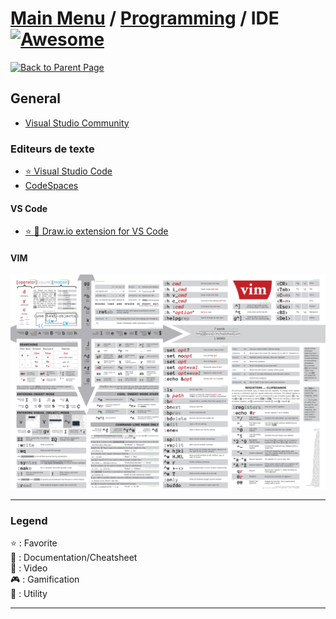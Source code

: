# [Main Menu](../../README.md) / [Programming](../README.md) / IDE [![Awesome](https://awesome.re/badge-flat.svg)](https://awesome.re)

[![Back to Parent Page](https://img.shields.io/badge/-Back_to_Parent_Page-blue?style=for-the-badge)](../README.md)

## General
- [Visual Studio Community](https://visualstudio.microsoft.com/pl/thank-you-downloading-visual-studio/?sku=Community)

### Editeurs de texte
- [:star: Visual Studio Code](https://code.visualstudio.com/)
- [CodeSpaces](https://github.com/features/codespaces)

#### VS Code
- [:star: :wrench: Draw.io extension for VS Code](https://visualstudio.developpez.com/actu/302814/Draw-io-integre-a-VS-Code-creez-des-diagrammes-directement-dans-l-EDI-avec-cette-extension-open-source/)

#### VIM
![VIM Cheatsheet](vim-cheatsheet.png)

---

### Legend
:star: : Favorite\
:book: : Documentation/Cheatsheet\
:movie_camera: : Video\
:video_game: : Gamification\
:wrench: : Utility

---

